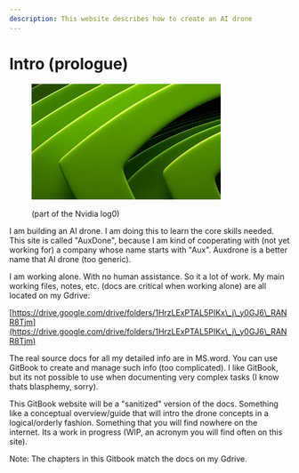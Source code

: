 ```yaml
---
description: This website describes how to create an AI drone
---
```


# Intro (prologue)

<figure><img src=".gitbook/assets/image.png" alt=""><figcaption><p>(part of the Nvidia log0)</p></figcaption></figure>

I am building an AI drone. I am doing this to learn the core skills needed. This site is called "AuxDone", because I am kind of cooperating with (not yet working for) a company whose name starts with "Aux". Auxdrone is a better name that AI drone (too generic).

I am working alone. With no human assistance. So it a lot of work. My main working files, notes, etc. (docs are critical when working alone) are all located on my Gdrive:

&#x20;    [https://drive.google.com/drive/folders/1HrzLExPTAL5PIKx\_j\_y0GJ6\_RANR8Tjm](https://drive.google.com/drive/folders/1HrzLExPTAL5PIKx\_j\_y0GJ6\_RANR8Tjm)

The real source docs for all my detailed info are in MS.word. You can use GitBook to create and manage such info (too complicated). I like GitBook, but its not possible to use when documenting  very complex tasks (I know thats blasphemy, sorry).

This GitBook website will be a "sanitized" version of the docs. Something like a conceptual overview/guide that will intro the drone concepts in a logical/orderly fashion. Something that you will find nowhere on the internet. Its a work in progress (WIP, an acronym you will find often on this site).

Note: The chapters in this Gitbook match the docs on my Gdrive.
